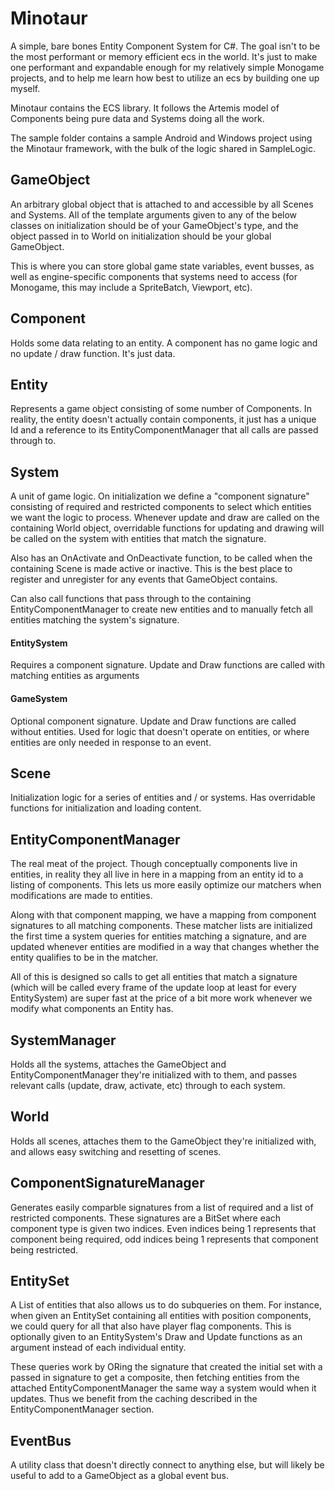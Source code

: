 # Minotaur
A simple, bare bones Entity Component System for C#. The goal isn't to be the most performant or memory efficient ecs in the world. It's just to make one performant and expandable enough for my relatively simple Monogame projects, and to help me learn how best to utilize an ecs by building one up myself.

Minotaur contains the ECS library. It follows the Artemis model of Components being pure data and Systems doing all the work.

The sample folder contains a sample Android and Windows project using the Minotaur framework, with the bulk of the logic shared in SampleLogic.

## GameObject
An arbitrary global object that is attached to and accessible by all Scenes and Systems. All of the template arguments given to any of the below classes on initialization should be of your GameObject's type, and the object passed in to World on initialization should be your global GameObject.

This is where you can store global game state variables, event busses, as well as engine-specific components that systems need to access (for Monogame, this may include a SpriteBatch, Viewport, etc).

## Component
Holds some data relating to an entity. A component has no game logic and no update / draw function. It's just data.

## Entity
Represents a game object consisting of some number of Components. In reality, the entity doesn't actually contain components, it just has a unique Id and a reference to its EntityComponentManager that all calls are passed through to.

## System
A unit of game logic. On initialization we define a "component signature" consisting of required and restricted components to select which entities we want the logic to process. Whenever update and draw are called on the containing World object, overridable functions for updating and drawing will be called on the system with entities that match the signature.

Also has an OnActivate and OnDeactivate function, to be called when the containing Scene is made active or inactive. This is the best place to register and unregister for any events that GameObject contains.

Can also call functions that pass through to the containing EntityComponentManager to create new entities and to manually fetch all entities matching the system's signature.

#### EntitySystem
Requires a component signature. Update and Draw functions are called with matching entities as arguments

#### GameSystem
Optional component signature. Update and Draw functions are called without entities. Used for logic that doesn't operate on entities, or where entities are only needed in response to an event.

## Scene
Initialization logic for a series of entities and / or systems. Has overridable functions for initialization and loading content.

## EntityComponentManager
The real meat of the project. Though conceptually components live in entities, in reality they all live in here in a mapping from an entity id to a listing of components. This lets us more easily optimize our matchers when modifications are made to entities.

Along with that component mapping, we have a mapping from component signatures to all matching components. These matcher lists are initialized the first time a system queries for entities matching a signature, and are updated whenever entities are modified in a way that changes whether the entity qualifies to be in the matcher.

All of this is designed so calls to get all entities that match a signature (which will be called every frame of the update loop at least for every EntitySystem) are super fast at the price of a bit more work whenever we modify what components an Entity has.

## SystemManager
Holds all the systems, attaches the GameObject and EntityComponentManager they're initialized with to them, and passes relevant calls (update, draw, activate, etc) through to each system.

## World
Holds all scenes, attaches them to the GameObject they're initialized with, and allows easy switching and resetting of scenes.

## ComponentSignatureManager
Generates easily comparble signatures from a list of required and a list of restricted components. These signatures are a BitSet where each component type is given two indices. Even indices being 1 represents that component being required, odd indices being 1 represents that component being restricted.

## EntitySet
A List of entities that also allows us to do subqueries on them. For instance, when given an EntitySet containing all entities with position components, we could query for all that also have player flag components. This is optionally given to an EntitySystem's Draw and Update functions as an argument instead of each individual entity.

These queries work by ORing the signature that created the initial set with a passed in signature to get a composite, then fetching entities from the attached EntityComponentManager the same way a system would when it updates. Thus we benefit from the caching described in the EntityComponentManager section.

## EventBus
A utility class that doesn't directly connect to anything else, but will likely be useful to add to a GameObject as a global event bus.